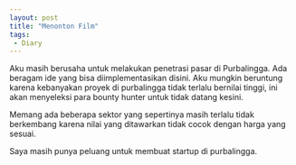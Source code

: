 ```yaml
---
layout: post
title: "Menonton Film"
tags:
 - Diary
---
```

Aku masih berusaha untuk melakukan penetrasi pasar di Purbalingga. Ada beragam ide yang bisa diimplementasikan disini. Aku mungkin beruntung karena kebanyakan proyek di purbalingga tidak terlalu bernilai tinggi, ini akan menyeleksi para bounty hunter untuk tidak datang kesini. 

Memang ada beberapa sektor yang sepertinya masih terlalu tidak berkembang karena nilai yang ditawarkan tidak cocok dengan harga yang sesuai. 

Saya masih punya peluang untuk membuat startup di purbalingga. 